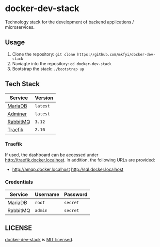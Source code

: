 # docker-dev-stack

Technology stack for the development of backend applications / microservices.

## Usage

1. Clone the repository: `git clone https://github.com/mkfyi/docker-dev-stack`
2. Naviagte into the repository: `cd docker-dev-stack`
3. Bootstrap the stack: `./bootstrap up`

## Tech Stack

[docker_adminer]: https://hub.docker.com/_/adminer
[docker_rmq]: https://hub.docker.com/_/rabbitmq
[docker_traefik]: https://hub.docker.com/_/traefik
[docker_mariadb]: https://hub.docker.com/_/mariadb

|Service|Version|
|---|---|
|[MariaDB][docker_mariadb]|`latest`|
|[Adminer][docker_adminer]|`latest`|
|[RabbitMQ][docker_rmq]|`3.12`|
|[Traefik][docker_traefik]|`2.10`|

### Traefik

If used, the dashboard can be accessed under <http://traefik.docker.localhost>. In addition, the following URLs are provided:

- <http://amqp.docker.localhost>
<http://sql.docker.localhost>

### Credentials

|Service|Username|Password|
|---|---|---|
|MariaDB|`root`|`secret`|
|RabbitMQ|`admin`|`secret`|

## LICENSE

[docker-dev-stack](https://github.com/mkfyi/docker-dev-stack) is [MIT licensed](LICENSE.md).
